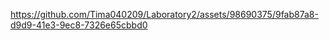 



https://github.com/Tima040209/Laboratory2/assets/98690375/9fab87a8-d9d9-41e3-9ec8-7326e65cbbd0

